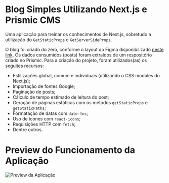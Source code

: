 # Blog Simples Utilizando Next.js e Prismic CMS

Uma aplicação para treinar os conhecimentos de Next.js, sobretudo a utilização do `GetStaticProps` e `GetServerSideProps`.

O blog foi criado do zero, conforme o layout do Figma disponibilizado [neste link](https://www.figma.com/file/lY1Q6pQqjo439UQlvJACg2/Desafios-M%C3%B3dulo-3-ReactJS?node-id=0%3A1). Os dados consumidos (posts) foram extraídos de um respositório criado no Prismic. Para a criação do projeto, foram utilizados(as) os seguites recursos:

- Estilizações global, comum e individuais (utilizando o CSS modules do Next.js);
- Importação de fontes Google;
- Paginação de posts;
- Cálculo de tempo estimado de leitura do post;
- Geração de páginas estáticas com os métodos `getStaticProps` e `getStaticPaths`;
- Formatação de datas com `date-fns`;
- Uso de ícones com `react-icons`;
- Requisições HTTP com `fetch`;
- Dentre outros.

# Preview do Funcionamento da Aplicação

![Preview da Aplicação](public/preview.gif)